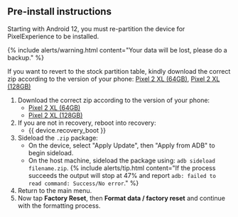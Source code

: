 ## Pre-install instructions
Starting with Android 12, you must re-partition the device for PixelExperience to be installed.

{% include alerts/warning.html content="Your data will be lost, please do a backup." %}

If you want to revert to the stock partition table, kindly download the correct zip according to the version of your phone:
    [Pixel 2 XL (64GB)](https://github.com/PixelExperience-Devices/blobs/blob/raw/main/deproduction-pixel2xl-64gb.zip),
    [Pixel 2 XL (128GB)](https://github.com/PixelExperience-Devices/blobs/blob/raw/main/deproduction-pixel2xl-128gb.zip)

1. Download the correct zip according to the version of your phone:
    * [Pixel 2 XL (64GB)](https://github.com/PixelExperience-Devices/blobs/blob/raw/main/productpartition-pixel2xl-64gb.zip)
    * [Pixel 2 XL (128GB)](https://github.com/PixelExperience-Devices/blobs/blob/raw/main/productpartition-pixel2xl-128gb.zip)
2. If you are not in recovery, reboot into recovery:
    * {{ device.recovery_boot }}
3. Sideload the `.zip` package:
    * On the device, select "Apply Update", then "Apply from ADB" to begin sideload.
    * On the host machine, sideload the package using: `adb sideload filename.zip`.
        {% include alerts/tip.html content="If the process succeeds the output will stop at 47% and report `adb: failed to read command: Success/No error`." %}
4. Return to the main menu.
5. Now tap **Factory Reset**, then **Format data / factory reset** and continue with the formatting process.